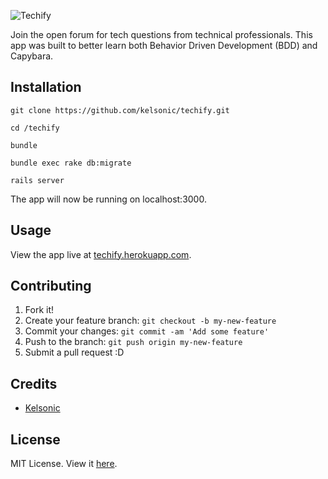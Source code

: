 ![Techify](https://github.com/kelsonic/techify/blob/master/app/assets/images/readme-image.jpg)

Join the open forum for tech questions from technical professionals. This app was built to better learn both Behavior Driven Development (BDD) and Capybara.

## Installation

```
git clone https://github.com/kelsonic/techify.git

cd /techify

bundle

bundle exec rake db:migrate

rails server
```

The app will now be running on localhost:3000.

## Usage

View the app live at [techify.herokuapp.com](http://techify.herokuapp.com/).

## Contributing

1. Fork it!
2. Create your feature branch: `git checkout -b my-new-feature`
3. Commit your changes: `git commit -am 'Add some feature'`
4. Push to the branch: `git push origin my-new-feature`
5. Submit a pull request :D

## Credits

* [Kelsonic](https://github.com/kelsonic)

## License

MIT License. View it [here](https://github.com/kelsonic/techify/blob/master/LICENSE).